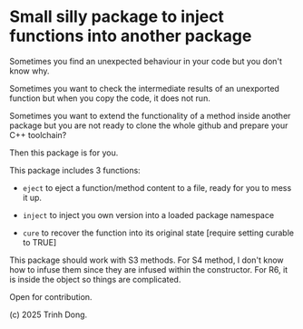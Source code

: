 # Small silly package to inject functions into another package

Sometimes you find an unexpected behaviour in your code but you don't know why.

Sometimes you want to check the intermediate results of an unexported function but when you copy the code, it does not run.

Sometimes you want to extend the functionality of a method inside another package but you are not ready to clone the whole github and 
prepare your C++ toolchain?

Then this package is for you.

This package includes 3 functions:

- `eject` to eject a function/method content to a file, ready for you to mess it up.

- `inject` to inject you own version into a loaded package namespace

- `cure` to recover the function into its original state [require setting curable to TRUE]

This package should work with S3 methods. For S4 method, I don't know how to infuse them since they are infused within the constructor.
For R6, it is inside the object so things are complicated. 

Open for contribution.

(c) 2025 Trinh Dong.

